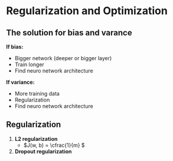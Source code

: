 # Regularization and Optimization

## The solution for bias and varance

**If bias:**

- Bigger network (deeper or bigger layer)
- Train longer
- Find neuro network architecture

**If variance:**

- More training data
- Regularization 
- Find neuro network architecture

## Regularization

1. **L2 regularization**
   - $J(w, b) = \cfrac{1}{m} $
2. **Dropout regularization**

